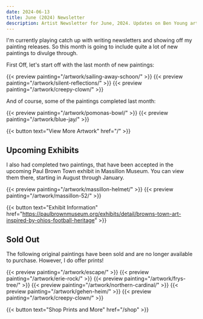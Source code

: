 ```yaml
---
date: 2024-06-13
title: June (2024) Newsletter
description: Artist Newsletter for June, 2024. Updates on Ben Young artwork completed, sold, and an upcoming Massillon Museum exhibit 
---
```


I'm currently playing catch up with writing newsletters and showing off my painting releases. So this month is going to include quite a lot of new paintings to divulge through.

First Off, let's start off with the last month of new paintings:

{{< preview painting="/artwork/sailing-away-schoon/" >}}
{{< preview painting="/artwork/silent-reflections/" >}}
{{< preview painting="/artwork/creepy-clown/" >}}

And of course, some of the paintings completed last month:

{{< preview painting="/artwork/pomonas-bowl/" >}}
{{< preview painting="/artwork/blue-jay/" >}}

{{< button text="View More Artwork" href="/" >}}


## Upcoming Exhibits ##

I also had completed two paintings, that have been accepted in the upcoming Paul Brown Town exhibit in Massillon Museum. You can view them there, starting in August through January.

{{< preview painting="/artwork/massillon-helmet/" >}}
{{< preview painting="/artwork/massillon-52/" >}}

{{< button text="Exhibit Information" href="https://paulbrownmuseum.org/exhibits/detail/browns-town-art-inspired-by-ohios-football-heritage" >}}


## Sold Out ##

The following original paintings have been sold and are no longer available to purchase. However, I do offer prints!

{{< preview painting="/artwork/escape/" >}}
{{< preview painting="/artwork/erie-rock/" >}}
{{< preview painting="/artwork/frys-tree/" >}}
{{< preview painting="/artwork/northern-cardinal/" >}}
{{< preview painting="/artwork/gehen-heim/" >}}
{{< preview painting="/artwork/creepy-clown/" >}}

{{< button text="Shop Prints and More" href="/shop" >}}
